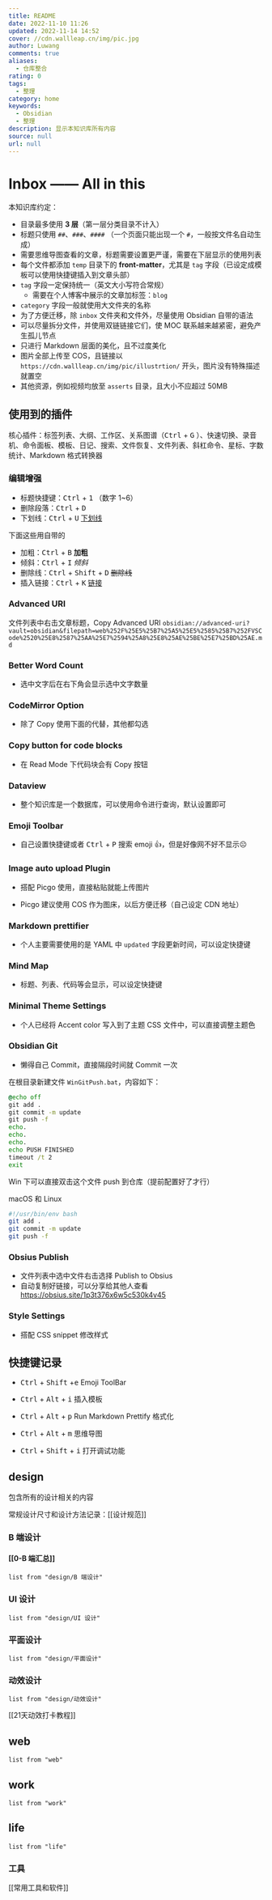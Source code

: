 ```yaml
---
title: README
date: 2022-11-10 11:26
updated: 2022-11-14 14:52
cover: //cdn.wallleap.cn/img/pic.jpg
author: Luwang
comments: true
aliases:
  - 仓库整合
rating: 0
tags:
  - 整理
category: home
keywords:
  - Obsidian
  - 整理
description: 显示本知识库所有内容
source: null
url: null
---
```


# Inbox —— All in this

本知识库约定：

- 目录最多使用 **3 层**（第一层分类目录不计入）
- 标题只使用 `##`、`###`、`####` （一个页面只能出现一个 `#`，一般按文件名自动生成）
- 需要思维导图查看的文章，标题需要设置更严谨，需要在下层显示的使用列表
- 每个文件都添加 `temp` 目录下的 **front-matter**，尤其是 `tag` 字段（已设定成模板可以使用快捷键插入到文章头部）
- `tag` 字段一定保持统一（英文大小写符合常规）
	- 需要在个人博客中展示的文章加标签：`blog`
- `category` 字段一般就使用大文件夹的名称
- 为了方便迁移，除 `inbox` 文件夹和文件外，尽量使用 Obsidian 自带的语法
- 可以尽量拆分文件，并使用双链链接它们，使 MOC 联系越来越紧密，避免产生孤儿节点
- 只进行 Markdown 层面的美化，且不过度美化
- 图片全部上传至 COS，且链接以 `https://cdn.wallleap.cn/img/pic/illustrtion/` 开头，图片没有特殊描述就置空
- 其他资源，例如视频均放至 `asserts` 目录，且大小不应超过 50MB

## 使用到的插件

核心插件：标签列表、大纲、工作区、关系图谱（<kbd>Ctrl</kbd> + <kbd>G</kbd> ）、快速切换、录音机、命令面板、模板、日记、搜索、文件恢复、文件列表、斜杠命令、星标、字数统计、Markdown 格式转换器

### 编辑增强

- 标题快捷键：<kbd>Ctrl</kbd> + <kbd>1</kbd>  （数字 1~6）
- 删除段落：<kbd>Ctrl</kbd> + <kbd>D</kbd>
- 下划线：<kbd>Ctrl</kbd> + <kbd>U</kbd>  <u>下划线</u>

下面这些用自带的

- 加粗：<kbd>Ctrl</kbd> + <kbd>B</kbd>  **加粗**
- 倾斜：<kbd>Ctrl</kbd> + <kbd>I</kbd>  *倾斜*
- 删除线：<kbd>Ctrl</kbd> + <kbd>Shift</kbd> + <kbd>D</kbd>  ~~删除线~~
- 插入链接：<kbd>Ctrl</kbd> + <kbd>K</kbd>  [链接](//wallleap.cn)

### Advanced URI

文件列表中右击文章标题，Copy Advanced URI
`obsidian://advanced-uri?vault=obsidian&filepath=web%252F%25E5%25B7%25A5%25E5%2585%25B7%252FVSCode%2520%25E8%2587%25AA%25E7%2594%25A8%25E8%25AE%25BE%25E7%25BD%25AE.md`

### Better Word Count

- 选中文字后在右下角会显示选中文字数量

### CodeMirror Option

- 除了 Copy 使用下面的代替，其他都勾选

### Copy button for code blocks

- 在 Read Mode 下代码块会有 Copy 按钮

### Dataview

- 整个知识库是一个数据库，可以使用命令进行查询，默认设置即可

### Emoji Toolbar

- 自己设置快捷键或者 <kbd>Ctrl</kbd> + <kbd>P</kbd> 搜索 emoji 👍，但是好像网不好不显示☹️

### Image auto upload Plugin

- 搭配 Picgo 使用，直接粘贴就能上传图片

- Picgo 建议使用 COS 作为图床，以后方便迁移（自己设定 CDN 地址）

### Markdown prettifier

- 个人主要需要使用的是 YAML 中 `updated` 字段更新时间，可以设定快捷键

### Mind Map

- 标题、列表、代码等会显示，可以设定快捷键

### Minimal Theme Settings

- 个人已经将 Accent color 写入到了主题 CSS 文件中，可以直接调整主题色

### Obsidian Git

- 懒得自己 Commit，直接隔段时间就 Commit 一次

在根目录新建文件 `WinGitPush.bat`，内容如下：

```bat
@echo off
git add .
git commit -m update
git push -f
echo.
echo.
echo.
echo PUSH FINISHED
timeout /t 2
exit
```

Win 下可以直接双击这个文件 push 到仓库（提前配置好了才行）

macOS 和 Linux

```sh
#!/usr/bin/env bash
git add .
git commit -m update
git push -f
```

### Obsius Publish

- 文件列表中选中文件右击选择 Publish to Obsius
- 自动复制好链接，可以分享给其他人查看 <https://obsius.site/1p3t376x6w5c530k4v45>

### Style Settings

- 搭配 CSS snippet 修改样式

## 快捷键记录

- <kbd>Ctrl</kbd> + <kbd>Shift</kbd> +<kbd>e</kbd>  Emoji ToolBar

- <kbd>Ctrl</kbd> + <kbd>Alt</kbd> + <kbd>i</kbd>  插入模板

- <kbd>Ctrl</kbd> + <kbd>Alt</kbd> + <kbd>p</kbd>  Run Markdown Prettify 格式化

- <kbd>Ctrl</kbd> + <kbd>Alt</kbd> + <kbd>m</kbd>  思维导图

- <kbd>Ctrl</kbd> + <kbd>Shift</kbd> + <kbd>i</kbd>  打开调试功能

## design

包含所有的设计相关的内容

常规设计尺寸和设计方法记录：[[设计规范]]

### B 端设计

#### [[0-B 端汇总]]

```dataview
list from "design/B 端设计"
```

### UI 设计

```dataview
list from "design/UI 设计"
```

### 平面设计

```dataview
list from "design/平面设计"
```

### 动效设计

```dataview
list from "design/动效设计"
```

[[21天动效打卡教程]]

## web

```dataview
list from "web"
```

## work

```dataview
list from "work"
```

## life

```dataview
list from "life"
```

### 工具

[[常用工具和软件]]
